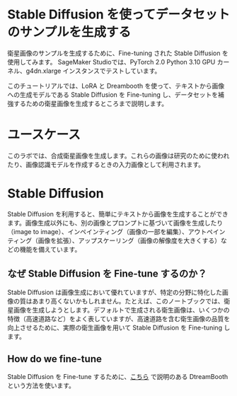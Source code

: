 # Stable Diffusion を使ってデータセットのサンプルを生成する
衛星画像のサンプルを生成するために、Fine-tuning された Stable Diffusion を使用してみます。
SageMaker Studioでは、PyTorch 2.0 Python 3.10 GPU カーネル、g4dn.xlarge インスタンスでテストしています。

このチュートリアルでは、LoRA と Dreambooth を使って、テキストから画像への生成モデルである Stable Diffusion を Fine-tuning し、データセットを補強するための衛星画像を生成するところまで説明します。


# ユースケース
このラボでは、合成衛星画像を生成します。これらの画像は研究のために使われたり、画像認識モデルを作成するときの入力画像として利用されます。

# Stable Diffusion
Stable Diffusion を利用すると、簡単にテキストから画像を生成することができます。画像生成以外にも、別の画像とプロンプトに基づいて画像を生成したり（image to image）、インペインティング（画像の一部を編集）、アウトペインティング（画像を拡張）、アップスケーリング（画像の解像度を大きくする）などの機能を備えています。

## なぜ Stable Diffusion を Fine-tune するのか？
Stable Diffusion は画像生成において優れていますが、特定の分野に特化した画像の質はあまり高くないかもしれません。たとえば、このノートブックでは、衛星画像を生成しようとします。デフォルトで生成される衛生画像は、いくつかの特徴（高速道路など）をよく表していますが、高速道路を含む衛生画像の品質を向上させるために、実際の衛生画像を用いて Stable Diffusion を Fine-tuning します。

## How do we fine-tune
Stable Diffusion を Fine-tune するために、[こちら](https://dreambooth.github.io/) で説明のある DtreamBooth という方法を使います。